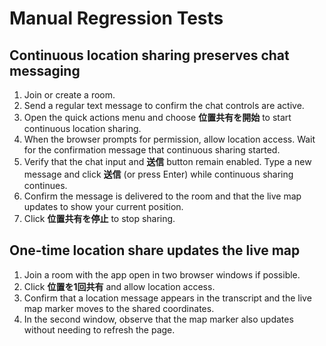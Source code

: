 # Manual Regression Tests

## Continuous location sharing preserves chat messaging
1. Join or create a room.
2. Send a regular text message to confirm the chat controls are active.
3. Open the quick actions menu and choose **位置共有を開始** to start continuous location sharing.
4. When the browser prompts for permission, allow location access. Wait for the confirmation message that continuous sharing started.
5. Verify that the chat input and **送信** button remain enabled. Type a new message and click **送信** (or press Enter) while continuous sharing continues.
6. Confirm the message is delivered to the room and that the live map updates to show your current position.
7. Click **位置共有を停止** to stop sharing.

## One-time location share updates the live map
1. Join a room with the app open in two browser windows if possible.
2. Click **位置を1回共有** and allow location access.
3. Confirm that a location message appears in the transcript and the live map marker moves to the shared coordinates.
4. In the second window, observe that the map marker also updates without needing to refresh the page.
